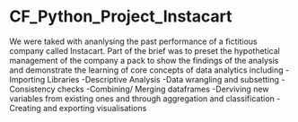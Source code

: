 # CF_Python_Project_Instacart
We were taked with ananlysing the past performance of a fictitious company called Instacart. Part of the brief was to preset the hypothetical management of the company a pack to show the findings of the analysis and demonstrate the learning of core concepts of data analytics including 
-Importing Libraries
-Descriptive Analysis
-Data wrangling and subsetting
-Consistency checks
-Combining/ Merging dataframes
-Derviving new variables from existing ones and through aggregation and classification
-Creating and exporting visualisations

